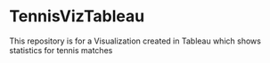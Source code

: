 # TennisVizTableau
This repository is for a Visualization created in Tableau which shows statistics for tennis matches
